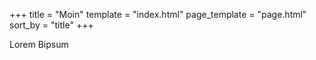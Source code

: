 +++
title = "Moin"
template = "index.html"
page_template = "page.html"
sort_by = "title"
+++

Lorem Bipsum
